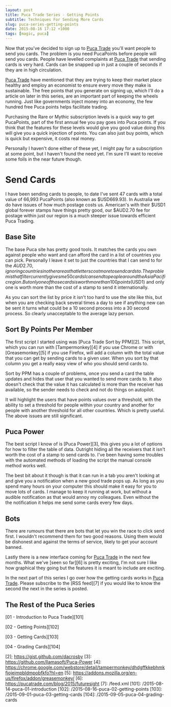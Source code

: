 ```yaml
---
layout: post
title: Puca Trade Series - Getting Points
subtitle: Techniques For Sending More Cards
slug: puca-series-getting-points
date: 2015-08-16 17:12 +1000
tags: [magic, puca]
---
```


Now that you've decided to sign up to [Puca Trade][1] you'll want people to 
send you cards. The problem is you need PucaPoints before people will send you 
cards. People have levelled complaints at [Puca Trade][1] that sending cards is
very hard. Cards can be snapped up in just a couple of seconds if they are in 
high circulation.

[Puca Trade][1] have mentioned that they are trying to keep their market place
healthy and employ an economist to ensure every move they make is sustainable.
The free points that you generate on signing up, which I'll do a article on 
later in this series, are an important part of keeping the wheels running. Just
like governments inject money into an economy, the few hundred free Puca points 
helps facilitate trading. 

Purchasing the Rare or Mythic subscription levels is a quick way to get 
PucaPoints, part of the first annual fee you pay goes into Puca points. If you 
think that the features for these levels would give you good value doing this 
will give you a quick injection of points. You can also just buy points, which 
is quick but expensive, it costs real money.

Personally I haven't done either of these yet, I might pay for a subscription at
some point, but I haven't found the need yet. I'm sure I'll want to receive some
foils in the near future though.

# Send Cards

I have been sending cards to people, to date I've sent 47 cards with a total 
value of 66,993 PucaPoints (also known as $USD669.93). In Australia we do have
issues of how much postage costs us. American's with their $USD1 global forever
stamps have things pretty good, our $AUD2.70 fee for postage within just our 
region is a much steeper issue towards efficient Puca Trading.

## Base Site

The base Puca site has pretty good tools. It matches the cards you own against
people who want and can afford the card in a list of countries you can pick.
Personally I leave it set to just the countries that I can send to for the 
$AUD2.70, ignoring countries in other areas that letters cost more to send
cards to. The problem is that filter currently gives me 50 cards I can send to
people around the Asia Pacific region. But only one of those cards is worth
more than 100 points ($USD1) and only one is worth more than the cost of a 
stamp to send it internationally. 

As you can sort the list by price it isn't too hard to use the site like this,
but when you are checking back several times a day to see if anything new can
be sent it turns what could be a 10 second process into a 30 second process. So
clearly unacceptable to the average lazy person.

## Sort By Points Per Member

The first script I started using was [Puca Trade Sort by PPM][2]. This script,
which you can run with [Tampermonkey][4] if you use Chrome or with 
[Greasemonkey][5] if you use Firefox, will add a column with the total value 
that you can get by sending cards to a given user. When you sort by that column
you get a really easy view of who you should send cards to.

Sort by PPM has a couple of problems, once you send a card the table updates
and hides that user that you wanted to send more cards to. It also doesn't check
that the value it has calculated is more than the receiver has available, so the 
sender needs to check and not do things on autopilot.

It will highlight the users that have points values over a threshold, with the 
ability to set a threshold for people within your country and another for people
with another threshold for all other countries. Which is pretty useful. The 
above issues are still significant.

## Puca Power

The best script I know of is [Puca Power][3], this gives you a lot of options 
for how to filter the table of data. Outright hiding all the receivers that it 
isn't worth the cost of a stamp to send cards to. I've been having some troubles
with the automated methods of loading the script the manual console method works 
well.

The best bit about it though is that it can run in a tab you aren't looking at 
and give you a notification when a new good trade pops up. As long as you spend
many hours on your computer this should make it easy for you to move lots of 
cards. I manage to keep it running at work, but without a audible notification 
as that would annoy my colleagues. Even without the the notification it helps me
send some cards every few days.

## Bots

There are rumours that there are bots that let you win the race to click send 
first. I wouldn't recommend them for two good reasons. Using them would be 
dishonest and against the terms of service, likely to get your account banned.

Lastly there is a new interface coming for [Puca Trade][1] in the next few 
months. What we've [seen so far][6] is pretty exciting, I'm not sure I like how
graphical they going but the features it is meant to include are exciting.

In the next part of this series I go over how the getting cards works in [Puca 
Trade][1]. Please subscribe to the [RSS feed][7] if you would like to know the 
second the next in the series is posted.

## The Rest of the Puca Series

[01 - Introduction to Puca Trade][101]

[02 - Getting Points][102]

[03 - Getting Cards][103]

[04 - Grading Cards][104]

[1]: https://pucatrade.com/invite/gift/65746
[2]; https://gist.github.com/dacrosby
[3]: https://github.com/llamasoft/Puca-Power
[4]: https://chrome.google.com/webstore/detail/tampermonkey/dhdgffkkebhmkfjojejmpbldmpobfkfo?hl=en
[5]: https://addons.mozilla.org/en-us/firefox/addon/greasemonkey/
[6]: https://pucatrade.com/blog/2015/futuresight
[7]: /feed.xml
[101]: /2015-08-14-puca-01-introduction
[102]: /2015-08-16-puca-02-getting-points
[103]: /2015-09-01-puca-03-getting-cards
[104]: /2015-09-05-puca-04-grading-cards
